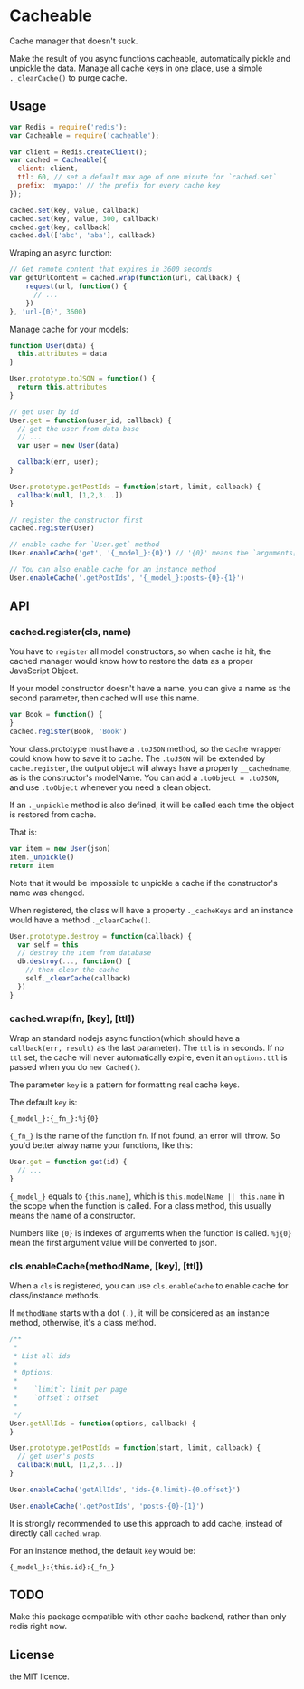 # Cacheable

Cache manager that doesn't suck.

Make the result of you async functions cacheable, automatically pickle and unpickle the data.
Manage all cache keys in one place, use a simple `._clearCache()` to purge cache.


## Usage

```javascript
var Redis = require('redis');
var Cacheable = require('cacheable');

var client = Redis.createClient();
var cached = Cacheable({
  client: client,
  ttl: 60, // set a default max age of one minute for `cached.set`
  prefix: 'myapp:' // the prefix for every cache key
});

cached.set(key, value, callback)
cached.set(key, value, 300, callback)
cached.get(key, callback)
cached.del(['abc', 'aba'], callback)
```

Wraping an async function:

```javascript
// Get remote content that expires in 3600 seconds
var getUrlContent = cached.wrap(function(url, callback) {
    request(url, function() {
      // ...
    })
}, 'url-{0}', 3600)
```

Manage cache for your models:

```javascript
function User(data) {
  this.attributes = data
}

User.prototype.toJSON = function() {
  return this.attributes
}

// get user by id
User.get = function(user_id, callback) {
  // get the user from data base
  // ...
  var user = new User(data)

  callback(err, user);
}

User.prototype.getPostIds = function(start, limit, callback) {
  callback(null, [1,2,3...])
}

// register the constructor first
cached.register(User)

// enable cache for `User.get` method
User.enableCache('get', '{_model_}:{0}') // '{0}' means the `arguments[0]`

// You can also enable cache for an instance method
User.enableCache('.getPostIds', '{_model_}:posts-{0}-{1}')
```

## API

### cached.register(cls, name)

You have to `register` all model constructors, so when cache is hit, the cached manager would know
how to restore the data as a proper JavaScript Object.

If your model constructor doesn't have a name, you can give a name as the second parameter,
then cached will use this name.

```javascript
var Book = function() {
}
cached.register(Book, 'Book')
```

Your class.prototype must have a `.toJSON` method, so the cache wrapper could know how to save it to cache.
The `.toJSON` will be extended by `cache.register`, the output object will always have a property `__cachedname`,
as is the constructor's modelName. You can add a `.toObject = .toJSON`, and use `.toObject` whenever you need a clean object.


If an `._unpickle` method is also defined, it will be called each time the object is restored from cache.

That is:

```javascript
var item = new User(json)
item._unpickle()
return item
```
Note that it would be impossible to unpickle a cache if the constructor's name was changed.

When registered, the class will have a property `._cacheKeys` and an instance would have
a method `._clearCache()`.

```javascript
User.prototype.destroy = function(callback) {
  var self = this
  // destroy the item from database
  db.destroy(..., function() {
    // then clear the cache
    self._clearCache(callback)
  })
}
```

### cached.wrap(fn, [key], [ttl])

Wrap an standard nodejs async function(which should have a `callback(err, result)` as the last parameter).
The `ttl` is in seconds. If no `ttl` set, the cache will never automatically expire, even it an `options.ttl`
is passed when you do `new Cached()`.

The parameter `key` is a pattern for formatting real cache keys.

The default `key` is:

    {_model_}:{_fn_}:%j{0}

`{_fn_}` is the name of the function `fn`. If not found, an error will throw.
So you'd better alway name your functions, like this:

```javascript
User.get = function get(id) {
  // ...
}
```

`{_model_}` equals to `{this.name}`, which is `this.modelName || this.name` in the scope when the function is called.
For a class method, this usually means the name of a constructor.

Numbers like `{0}` is indexes of arguments when the function is called.
`%j{0}` mean the first argument value will be converted to json.


### cls.enableCache(methodName, [key], [ttl])

When a `cls` is registered, you can use `cls.enableCache` to enable cache for class/instance methods.

If `methodName` starts with a dot `(.)`, it will be considered as an instance method, otherwise,
it's a class method.

```javascript
/**
 *
 * List all ids
 *
 * Options:
 *
 *    `limit`: limit per page
 *    `offset`: offset 
 * 
 */
User.getAllIds = function(options, callback) {
}

User.prototype.getPostIds = function(start, limit, callback) {
  // get user's posts
  callback(null, [1,2,3...])
}

User.enableCache('getAllIds', 'ids-{0.limit}-{0.offset}')

User.enableCache('.getPostIds', 'posts-{0}-{1}')
```

It is strongly recommended to use this approach to add cache, instead of directly call `cached.wrap`.

For an instance method, the default `key` would be:

    {_model_}:{this.id}:{_fn_}


## TODO

Make this package compatible with other cache backend, rather than only redis right now.


## License

the MIT licence.
